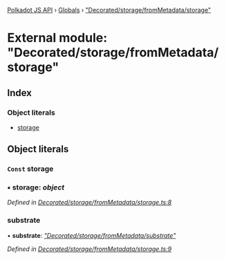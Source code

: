 [Polkadot JS API](../README.md) › [Globals](../globals.md) › ["Decorated/storage/fromMetadata/storage"](_decorated_storage_frommetadata_storage_.md)

# External module: "Decorated/storage/fromMetadata/storage"

## Index

### Object literals

* [storage](_decorated_storage_frommetadata_storage_.md#const-storage)

## Object literals

### `Const` storage

### ▪ **storage**: *object*

*Defined in [Decorated/storage/fromMetadata/storage.ts:8](https://github.com/polkadot-js/api/blob/f1fe498801/packages/metadata/src/Decorated/storage/fromMetadata/storage.ts#L8)*

###  substrate

• **substrate**: *["Decorated/storage/fromMetadata/substrate"](_decorated_storage_frommetadata_substrate_.md)*

*Defined in [Decorated/storage/fromMetadata/storage.ts:9](https://github.com/polkadot-js/api/blob/f1fe498801/packages/metadata/src/Decorated/storage/fromMetadata/storage.ts#L9)*
